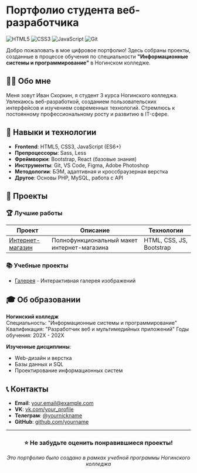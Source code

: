 # Портфолио студента веб-разработчика

![HTML5](https://img.shields.io/badge/HTML5-E34F26?style=for-the-badge&logo=html5&logoColor=white)
![CSS3](https://img.shields.io/badge/CSS3-1572B6?style=for-the-badge&logo=css3&logoColor=white)
![JavaScript](https://img.shields.io/badge/JavaScript-F7DF1E?style=for-the-badge&logo=javascript&logoColor=black)
![Git](https://img.shields.io/badge/Git-F05032?style=for-the-badge&logo=git&logoColor=white)

Добро пожаловать в мое цифровое портфолио! Здесь собраны проекты, созданные в процессе обучения по специальности **"Информационные системы и программирование"** в Ногинском колледже.

## 👨‍🎓 Обо мне

Меня зовут Иван Скоркин, я студент 3 курса Ногинского колледжа. Увлекаюсь веб-разработкой, созданием пользовательских интерфейсов и изучением современных технологий. Стремлюсь к постоянному профессиональному росту и развитию в IT-сфере.

## 🚀 Навыки и технологии

- **Frontend**: HTML5, CSS3, JavaScript (ES6+)
- **Препроцессоры**: Sass, Less
- **Фреймворки**: Bootstrap, React (базовые знания)
- **Инструменты**: Git, VS Code, Figma, Adobe Photoshop
- **Методологии**: БЭМ, адаптивная и кроссбраузерная верстка
- **Другое**: Основы PHP, MySQL, работа с API

## 📂 Проекты

### 🏆 Лучшие работы

| Проект | Описание | Технологии |
|--------|----------|------------|
| [Интернет-магазин](project1/) | Полнофункциональный макет интернет-магазина | HTML, CSS, JS, Bootstrap |

### 📚 Учебные проекты

- [Галерея](projects/gallery/) - Интерактивная галерея изображений


## 🎓 Об образовании

**Ногинский колледж**  
Специальность: "Информационные системы и программирование"  
Квалификация: "Разработчик веб и мультимедийных приложений"
Годы обучения: 202X - 202X

**Изученные дисциплины**:
- Web-дизайн и верстка
- Базы данных и SQL
- Проектирование информационных систем

## 📞 Контакты

- **Email**: [your.email@example.com](mailto:your.email@example.com)
- **VK**: [vk.com/your_profile](https://vk.com/your_profile)
- **Телеграм**: [@yournickname](https://t.me/yournickname)
- **GitHub**: [github.com/yourname](https://github.com/yourname)

---

<div align="center">

### ⭐ Не забудьте оценить понравившиеся проекты!

*Это портфолио было создано в рамках учебной программы Ногинского колледжа*

</div>